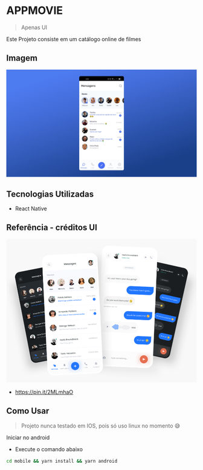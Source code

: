 # APPMOVIE
> Apenas UI

Este Projeto consiste em um catálogo online de filmes

## Imagem

![](app-screenshot.png)

## Tecnologias Utilizadas
- React Native

## Referência - créditos UI
![](reference.png)
- https://pin.it/2MLmhaO

## Como Usar
> Projeto nunca testado em IOS, pois só uso linux no momento 😅

Iniciar no android
- Execute o comando abaixo
```sh
cd mobile && yarn install && yarn android
```
